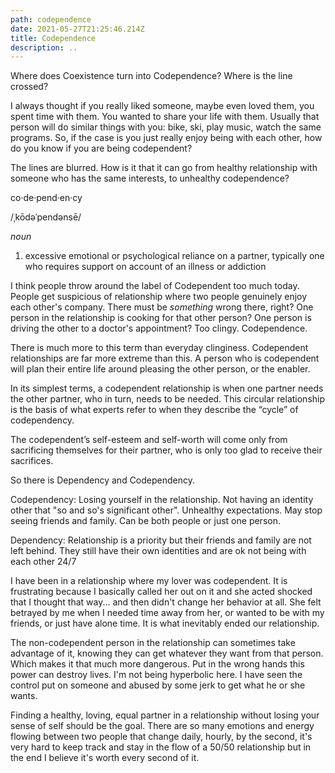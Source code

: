 ```yaml
---
path: codependence
date: 2021-05-27T21:25:46.214Z
title: Codependence
description: ..
---
```

Where does Coexistence turn into Codependence?  Where is the line crossed? 

I always thought if you really liked someone, maybe even loved them, you spent time with them. You wanted to share your life with them. Usually that person will do similar things with you: bike, ski, play music, watch the same programs.  So, if the case is you just really enjoy being with each other, how do you know if you are being codependent?

The lines are blurred.  How is it that it can go from healthy relationship with someone who has the same interests, to unhealthy codependence? 

<!--StartFragment-->

co·de·pend·en·cy

/ˌkōdəˈpendənsē/

*noun*



1. excessive emotional or psychological reliance on a partner, typically one who requires support on account of an illness or addiction

<!--EndFragment-->



I think people throw around the label of Codependent too much today.  People get suspicious of relationship where two people genuinely enjoy each other's company. There must be *something*  wrong there, right?  One person in the relationship is cooking for that other person? One person is driving the other to a doctor's appointment?  Too clingy.  Codependence. 

<!--StartFragment-->

There is much more to this term than everyday clinginess. Codependent relationships are far more extreme than this. A person who is codependent will plan their entire life around pleasing the other person, or the enabler.

In its simplest terms, a codependent relationship is when one partner needs the other partner, who in turn, needs to be needed. This circular relationship is the basis of what experts refer to when they describe the “cycle” of codependency.

The codependent’s self-esteem and self-worth will come only from sacrificing themselves for their partner, who is only too glad to receive their sacrifices.

<!--EndFragment-->



So there is Dependency and Codependency.   



Codependency: Losing yourself in the relationship. Not having an identity other that "so and so's significant other".  Unhealthy expectations.  May stop seeing friends and family. Can be both people or just one person.

Dependency: Relationship is a priority but their friends and family are not left behind.  They still have their own identities and are ok not being with each other 24/7

I have been in a relationship where my lover was codependent. It is frustrating because I basically called her out on it and she acted shocked that I thought that way... and then didn't change her behavior at all.  She felt betrayed by me when I needed time away from her, or wanted to be with my friends, or just have alone time. It is what inevitably ended our relationship.  

The non-codependent person in the relationship can sometimes take advantage of it, knowing they can get whatever they want from that person.  Which makes it that much more dangerous.  Put in the wrong hands this power can destroy lives.  I'm not being hyperbolic here.  I have seen the control put on someone and abused by some jerk to get what he or she wants.  

Finding a healthy, loving, equal partner in a relationship without losing your sense of self should be the goal.  There are so many emotions and energy flowing between two people that change daily, hourly, by the second, it's very hard to keep track and stay in the flow of a 50/50 relationship but in the end I believe it's worth every second of it.